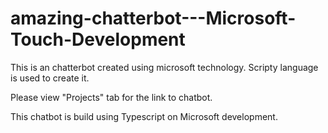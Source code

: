# amazing-chatterbot---Microsoft-Touch-Development
This is an chatterbot created using microsoft technology. Scripty language is used to create it.

Please view "Projects" tab for the link to chatbot.

This chatbot is build using Typescript on Microsoft development.
